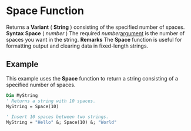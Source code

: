
# Space Function



Returns a  **Variant** ( **String** ) consisting of the specified number of spaces.
 **Syntax**
 **Space** ( _number_ )
The required  _number_[argument](b8bdf64f-5920-1ae9-16d0-b26d09524a30.md) is the number of spaces you want in the string.
 **Remarks**
The  **Space** function is useful for formatting output and clearing data in fixed-length strings.

## Example

This example uses the  **Space** function to return a string consisting of a specified number of spaces.


```vb
Dim MyString
' Returns a string with 10 spaces.
MyString = Space(10)

' Insert 10 spaces between two strings.
MyString = "Hello" &; Space(10) &; "World"


```

